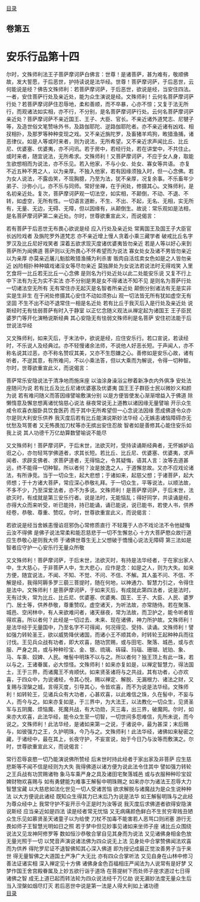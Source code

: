<div class="menu"><a href="/lotus-sutra/#/table-of-contents">目录</a></div>
<hgroup>
  <h2>卷第五</h2>
  <h1>安乐行品第十四</h1>
</hgroup>
<p>
  尔时，文殊师利法王子菩萨摩诃萨白佛言：世尊！是诸菩萨，甚为难有，敬顺佛故，发大誓愿，于后恶世，护持读说是法华经。世尊！菩萨摩诃萨，于后恶世，云何能说是经？佛告文殊师利：若菩萨摩诃萨，于后恶世，欲说是经，当安住四法。一者，安住菩萨行处及亲近处，能为众生演说是经。文殊师利！云何名菩萨摩诃萨行处？若菩萨摩诃萨住忍辱地，柔和善顺，而不卒暴，心亦不惊；又复于法无所行，而观诸法如实相，亦不行，不分别，是名菩萨摩诃萨行处。云何名菩萨摩诃萨亲近处？菩萨摩诃萨不亲近国王、王子、大臣、官长。不亲近诸外道梵志、尼犍子等，及造世俗文笔赞咏外书，及路伽耶陀、逆路伽耶陀者。亦不亲近诸有凶戏、相扠相扑，及那罗等种种变现之戏。又不亲近旃陀罗，及畜猪羊鸡狗，畋猎渔捕，诸恶律仪。如是人等或时来者，则为说法，无所希望。又不亲近求声闻比丘、比丘尼、优婆塞、优婆夷，亦不问讯。若于房中，若经行处，若在讲堂中，不共住止。或时来者，随宜说法，无所希求。文殊师利！又菩萨摩诃萨，不应于女人身，取能生欲想相而为说法，亦不乐见。若入他家，不与小女、处女、寡女等共语。
  亦复不近五种不男之人，以为亲厚。不独入他家，若有因缘须独入时，但一心念佛。若为女人说法，不露齿笑，不现胸臆，乃至为法，犹不亲厚，况复余事。不乐畜年少弟子、沙弥小儿，亦不乐与同师。常好坐禅，在于闲处，修摄其心。文殊师利，是名初亲近处。复次，菩萨摩诃萨观一切法空，如实相，不颠倒，不动、不退、不转，如虚空，无所有性。一切语言道断，不生、不出、不起，无名、无相，实无所有，无量、无边，无碍、无障，但以因缘有，从颠倒生。故说：常乐观如是法相，是名菩萨摩诃萨第二亲近处。尔时，世尊欲重宣此义，而说偈言：
</p>
<div class="commentary">
  <span>若有菩萨</span
  ><span>于后恶世</span
  ><span>无布畏心</span
  ><span>欲说是经</span>
  <span>应入行处</span
  ><span>及亲近处</span>
  <span>常离国王</span
  ><span>及国王子</span
  ><span>大臣官长</span
  ><span>凶险戏者</span>
  <span>及旃陀罗</span
  ><span>外道梵志</span>
  <span>亦不亲近</span
  ><span>增上慢人</span
  ><span>贪着小乘</span
  ><span>三藏学者</span>
  <span>破戒比丘</span
  ><span>名字罗汉</span
  ><span>及比丘尼</span
  ><span>好戏笑者</span>
  <span>深着五欲</span
  ><span>求现灭度</span
  ><span>诸优婆夷</span
  ><span>皆勿亲近</span>
  <span>若是人等</span
  ><span>以好心来</span
  ><span>到菩萨所</span
  ><span>为闻佛道</span>
  <span>菩萨则以</span
  ><span>无所畏心</span
  ><span>不怀希望</span
  ><span>而为说法</span>
  <span>寡女处女</span
  ><span>及诸不男</span
  ><span>皆勿亲近</span
  ><span>以为亲厚</span>
  <span>亦莫亲近</span
  ><span>屠儿魁脍</span
  ><span>畋猎渔捕</span
  ><span>为利杀害</span>
  <span>贩肉自活</span
  ><span>炫卖女色</span
  ><span>如是之人</span
  ><span>皆勿亲近</span>
  <span>凶险相扑</span
  ><span>种种嬉戏</span
  ><span>诸淫女等</span
  ><span>尽勿亲近</span>
  <span>莫独屏处</span
  ><span>为女说法</span
  ><span>若说法时</span
  ><span>无得戏笑</span>
  <span>入里乞食</span
  ><span>将一比丘</span
  ><span>若无比丘</span
  ><span>一心念佛</span>
  <span>是则名为</span
  ><span>行处近处</span
  ><span>以此二处</span
  ><span>能安乐说</span>
  <span>又复不行</span
  ><span>上中下法</span
  ><span>有为无为</span
  ><span>实不实法</span>
  <span>亦不分别</span
  ><span>是男是女</span
  ><span>不得诸法</span
  ><span>不知不见</span>
  <span>是则名为</span
  ><span>菩萨行处</span
  ><span>一切诸法</span
  ><span>空无所有</span>
  <span>无有常住</span
  ><span>亦无起灭</span
  ><span>是名智者</span
  ><span>所亲近处</span>
  <span>颠倒分别</span
  ><span>诸法有无</span
  ><span>是实非实</span
  ><span>是生非生</span>
  <span>在于闲处</span
  ><span>修摄其心</span
  ><span>安住不动</span
  ><span>如须弥山</span>
  <span>观一切法</span
  ><span>皆无所有</span
  ><span>犹如虚空</span
  ><span>无有坚固</span>
  <span>不生不出</span
  ><span>不动不退</span
  ><span>常住一相</span
  ><span>是名近处</span>
  <span>若有比丘</span
  ><span>于我灭后</span
  ><span>入是行处</span
  ><span>及亲近处</span>
  <span>说斯经时</span
  ><span>无有怯弱</span
  ><span>菩萨有时</span
  ><span>入于静室</span>
  <span>以正忆念</span
  ><span>随义观法</span
  ><span>从禅定起</span
  ><span>为诸国王</span>
  <span>王子臣民</span
  ><span>婆罗门等</span
  ><span>开化演畅</span
  ><span>说斯经典</span>
  <span>其心安隐</span
  ><span>无有怯弱</span
  ><span>文殊师利</span
  ><span>是名菩萨</span>
  <span>安住初法</span
  ><span>能于后世</span
  ><span>说法华经</span>
</div>
<p>
  又文殊师利，如来灭后，于末法中，欲说是经，应住安乐行。若口宣说，若读经时，不乐说人及经典过。亦不轻慢诸余法师，不说他人好恶长短。于声闻人，亦不称名说其过恶，亦不称名赞叹其美，又亦不生怨嫌之心。善修如是安乐心故，诸有听者，不逆其意，有所难问，不以小乘法答，但以大乘而为解说，令得一切种智。尔时，世尊欲重宣此义，而说偈言：
</p>
<div class="commentary">
  <span>菩萨常乐</span
  ><span>安隐说法</span
  ><span>于清净地</span
  ><span>而施床座</span>
  <span>以油涂身</span
  ><span>澡浴尘秽</span
  ><span>着新净衣</span
  ><span>内外俱净</span>
  <span>安处法座</span
  ><span>随问为说</span>
  <span>若有比丘</span
  ><span>及比丘尼</span
  ><span>诸优婆塞</span
  ><span>及优婆夷</span>
  <span>国王王子</span
  ><span>群臣士民</span
  ><span>以微妙义</span
  ><span>和颜为说</span>
  <span>若有难问</span
  ><span>随义而答</span
  ><span>因缘譬喻</span
  ><span>敷演分别</span>
  <span>以是方便</span
  ><span>皆使发心</span
  ><span>渐渐增益</span
  ><span>入于佛道</span>
  <span>除懒惰意</span
  ><span>及懈怠想</span
  ><span>离诸忧恼</span
  ><span>慈心说法</span>
  <span>昼夜常说</span
  ><span>无上道教</span
  ><span>以诸因缘</span
  ><span>无量譬喻</span>
  <span>开示众生</span
  ><span>咸令欢喜</span
  ><span>衣服卧具</span
  ><span>饮食医药</span>
  <span>而于其中</span
  ><span>无所希望</span
  ><span>但一心念</span
  ><span>说法因缘</span>
  <span>愿成佛道</span
  ><span>令众亦尔</span
  ><span>是则大利</span
  ><span>安乐供养</span>
  <span>我灭度后</span
  ><span>若有比丘</span
  ><span>能演说斯</span
  ><span>妙法华经</span>
  <span>心无嫉恚</span
  ><span>诸恼障碍</span
  ><span>亦无忧愁</span
  ><span>及骂詈者</span>
  <span>又无怖畏</span
  ><span>加刀杖等</span
  ><span>亦无摈出</span
  ><span>安住忍故</span>
  <span>智者如是</span
  ><span>善修其心</span
  ><span>能住安乐</span
  ><span>如我上说</span>
  <span>其人功德</span
  ><span>千万亿劫</span
  ><span>算数譬喻</span
  ><span>说不能尽</span>
</div>
<p>
  又文殊师利！菩萨摩诃萨，于后末世，法欲灭时，受持读诵斯经典者，无怀嫉妒谄诳之心，亦勿轻骂学佛道者，求其长短。若比丘、比丘尼、优婆塞、优婆夷，求声闻者、求辟支佛者、求菩萨道者，无得恼之，令其疑悔，语其人言：汝等去道甚远，终不能得一切种智。所以者何？汝是放逸之人，于道懈怠故。又亦不应戏论诸法，有所诤竞。当于一切众生，起大悲想；于诸如来，起慈父想；于诸菩萨，起大师想；于十方诸大菩萨，常应深心恭敬礼拜。于一切众生，平等说法，以顺法故，不多不少，乃至深爱法者，亦不为多说。文殊师利！是菩萨摩诃萨，于后末世，法欲灭时，有成就是第三安乐行者。说是法时，无能恼乱；得好同学，共读诵是经，亦得大众而来听受，听已能持，持已能诵，诵已能说，说已能书，若使人书，供养经卷，恭敬、尊重、赞叹。尔时，世尊欲重宣此义，而说偈言：
</p>
<div class="commentary">
  <span>若欲说是经</span
  ><span>当舍嫉恚慢</span
  ><span>谄诳邪伪心</span
  ><span>常修质直行</span>
  <span>不轻蔑于人</span
  ><span>亦不戏论法</span
  ><span>不令他疑悔</span
  ><span>云汝不得佛</span>
  <span>是佛子说法</span
  ><span>常柔和能忍</span
  ><span>慈悲于一切</span
  ><span>不生懈怠心</span>
  <span>十方大菩萨</span
  ><span>愍众故行道</span
  ><span>应生恭敬心</span
  ><span>是则我大师</span>
  <span>于诸佛世尊</span
  ><span>生无上父想</span
  ><span>破于憍慢心</span
  ><span>说法无障碍</span>
  <span>第三法如是</span
  ><span>智者应守护</span
  ><span>一心安乐行</span
  ><span>无量众所敬</span>
</div>
<p>
  又文殊师利！菩萨摩诃萨，于后末世，法欲灭时，有持是法华经者，于在家出家人中，生大慈心，于非菩萨人中，生大悲心，应作是念：如是之人，则为大失。如来方便，随宜说法，不闻、不知、不觉、不问、不信、不解。其人虽不问、不信、不解是经，我得阿耨多罗三藐三菩提时，随在何地，以神通力、智慧力引之，令得住是法中。文殊师利！是菩萨摩诃萨，于如来灭后，有成就此第四法者，说是法时，无有过失，常为比丘、比丘尼、优婆塞、优婆夷、国王、王子、大臣、人民、婆罗门、居士等，供养恭敬，尊重赞叹。虚空诸天，为听法故，亦常随侍。若在聚落、城邑、空闲林中，有人来欲难问者，诸天昼夜，常为法故，而卫护之，能令听者皆得欢喜。所以者何？此经是一切过去、未来、现在诸佛，神力所护故。文殊师利！是法华经于无量国中，乃至名字不可得闻，何况得见、受持、读诵。文殊师利！譬如强力转轮圣王，欲以威势降伏诸国，而诸小王不顺其命，时转轮王起种种兵而往讨伐。王见兵众战有功者，即大欢喜，随功赏赐，或与田宅、聚落、城邑，或与衣服、严身之具，或与种种珍宝、金、银、琉璃、砗磲、玛瑙、珊瑚、琥珀、象、马、车乘、奴婢、人民。唯髻中明珠不以与之。所以者何？独王顶上有此一珠，若以与之，王诸眷属，必大惊怪。文殊师利！如来亦复如是，以禅定智慧力，得法国土，王于三界，而诸魔王不肯顺伏。如来贤圣诸将与之共战，其有功者，心亦欢喜，于四众中，为说诸经，令其心悦，赐以禅定、解脱、无漏根力、诸法之财，又复赐与涅槃之城，言得灭度，引导其心，令皆欢喜，而不为说是法华经。文殊师利！如转轮王，见诸兵众有大功者，心甚欢喜，以此难信之珠，久在髻中，不妄与人，而今与之。如来亦复如是，于三界中，为大法王，以法教化一切众生，见贤圣军与五阴魔、烦恼魔、死魔共战，有大功勋，灭三毒，出三界，破魔网。尔时，如来亦大欢喜，此法华经，能令众生至一切智，一切世间多怨难信，先所未说，而今说之。文殊师利！此法华经，是诸如来第一之说，于诸说中，最为甚深；末后赐与，如彼强力之王，久护明珠，今乃与之。文殊师利！此法华经，诸佛如来秘密之藏，于诸经中，最在其上，长夜守护，不妄宣说，始于今日乃与汝等而敷演之。尔时，世尊欲重宣此义，而说偈言：
</p>
<div class="commentary">
  <span>常行忍辱</span
  ><span>哀愍一切</span
  ><span>乃能演说</span
  ><span>佛所赞经</span>
  <span>后末世时</span
  ><span>持此经者</span
  ><span>于家出家</span
  ><span>及非菩萨</span>
  <span>应生慈悲</span
  ><span>斯等不闻</span
  ><span>不信是经</span
  ><span>则为大失</span>
  <span>我得佛道</span
  ><span>以诸方便</span
  ><span>为说此法</span
  ><span>令住其中</span>
  <span>譬如强力</span
  ><span>转轮之王</span
  ><span>兵战有功</span
  ><span>赏赐诸物</span>
  <span>象马车乘</span
  ><span>严身之具</span
  ><span>及诸田宅</span
  ><span>聚落城邑</span>
  <span>或与衣服</span
  ><span>种种珍宝</span
  ><span>奴婢财物</span
  ><span>欢喜赐与</span>
  <span>如有勇健</span
  ><span>能为难事</span
  ><span>王解髻中</span
  ><span>明珠赐之</span>
  <span>如来亦尔</span
  ><span>为诸法王</span
  ><span>忍辱大力</span
  ><span>智慧宝藏</span>
  <span>以大慈悲</span
  ><span>如法化世</span
  ><span>见一切人</span
  ><span>受诸苦恼</span>
  <span>欲求解脱</span
  ><span>与诸魔战</span
  ><span>为是众生</span
  ><span>说种种法</span>
  <span>以大方便</span
  ><span>说此诸经</span>
  <span>既知众生</span
  ><span>得其力已</span
  ><span>末后乃为</span
  ><span>说是法华</span>
  <span>如王解髻</span
  ><span>明珠与之</span
  ><span>此经为尊</span
  ><span>众经中上</span>
  <span>我常守护</span
  ><span>不妄开示</span
  ><span>今正是时</span
  ><span>为汝等说</span>
  <span>我灭度后</span
  ><span>求佛道者</span
  ><span>欲得安隐</span
  ><span>演说斯经</span>
  <span>应当亲近</span
  ><span>如是四法</span>
  <span>读是经者</span
  ><span>常无忧恼</span>
  <span>又无病痛</span
  ><span>颜色鲜白</span
  ><span>不生贫穷</span
  ><span>卑贱丑陋</span>
  <span>众生乐见</span
  ><span>如慕贤圣</span
  ><span>天诸童子</span
  ><span>以为给使</span>
  <span>刀杖不加</span
  ><span>毒不能害</span
  ><span>若人恶骂</span
  ><span>口则闭塞</span>
  <span>游行无畏</span
  ><span>如师子王</span
  ><span>智慧光明</span
  ><span>如日之照</span>
  <span>若于梦中</span
  ><span>但见妙事</span
  ><span>见诸如来</span
  ><span>坐师子座</span>
  <span>诸比丘众</span
  ><span>围绕说法</span
  ><span>又见龙神</span
  ><span>阿修罗等</span>
  <span>数如恒沙</span
  ><span>恭敬合掌</span
  ><span>自见其身</span
  ><span>而为说法</span>
  <span>又见诸佛</span
  ><span>身相金色</span
  ><span>放无量光</span
  ><span>照于一切</span>
  <span>以梵音声</span
  ><span>演说诸法</span
  ><span>佛为四众</span
  ><span>说无上法</span>
  <span>见身处中</span
  ><span>合掌赞佛</span
  ><span>闻法欢喜</span
  ><span>而为供养</span>
  <span>得陀罗尼</span
  ><span>证不退智</span
  ><span>佛知其心</span
  ><span>深入佛道</span>
  <span>即为授记</span
  ><span>成最正觉</span
  ><span>汝善男子</span
  ><span>当于来世</span>
  <span>得无量智</span
  ><span>佛之大道</span
  ><span>国土严净</span
  ><span>广大无比</span>
  <span>亦有四众</span
  ><span>合掌听法</span>
  <span>又见自身</span
  ><span>在山林中</span
  ><span>修习善法</span
  ><span>证诸实相</span>
  <span>深入禅定</span
  ><span>见十方佛</span>
  <span>诸佛身金色</span
  ><span>百福相庄严</span
  ><span>闻法为人说</span
  ><span>常有是好梦</span>
  <span>又梦作国王</span
  ><span>舍宫殿眷属</span
  ><span>及上妙五欲</span
  ><span>行诣于道场</span>
  <span>在菩提树下</span
  ><span>而处师子座</span
  ><span>求道过七日</span
  ><span>得诸佛之智</span>
  <span>成无上道已</span
  ><span>起而转法轮</span
  ><span>为四众说法</span
  ><span>经千万亿劫</span>
  <span>说无漏妙法</span
  ><span>度无量众生</span
  ><span>后当入涅槃</span
  ><span>如烟尽灯灭</span>
  <span>若后恶世中</span
  ><span>说是第一法</span
  ><span>是人得大利</span
  ><span>如上诸功德</span>
</div>
<div class="menu"><a href="/lotus-sutra/#/table-of-contents">目录</a></div>
